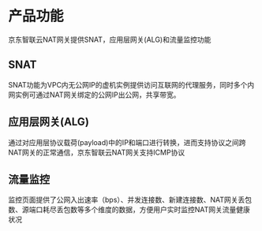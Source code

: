 # 产品功能


京东智联云NAT网关提供SNAT，应用层网关(ALG)和流量监控功能



## SNAT

SNAT功能为VPC内无公网IP的虚机实例提供访问互联网的代理服务，同时多个内网实例可通过NAT网关绑定的公网IP出公网，共享带宽。



## 应用层网关(ALG)

通过对应用层协议载荷(payload)中的IP和端口进行转换，进而支持协议之间跨NAT网关的正常通信，京东智联云NAT网关支持ICMP协议



## 流量监控

监控页面提供了公网入出速率（bps）、并发连接数、新建连接数、NAT网关丢包数、源端口耗尽丢包数等多个维度的数据，方便用户实时监控NAT网关流量健康状况
